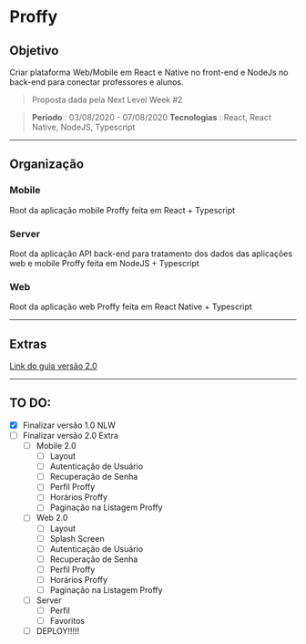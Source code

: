 # Proffy

## Objetivo
Criar plataforma Web/Mobile em React e Native no front-end e NodeJs no back-end para conectar professores e alunos.

>Proposta dada pela Next Level Week #2

>**Período** : 03/08/2020 - 07/08/2020
>**Tecnologias** : React, React Native, NodeJS, Typescript


***
## Organização
### Mobile
Root da aplicação mobile Proffy feita em React + Typescript

### Server
Root da aplicação API back-end para tratamento dos dados das aplicações web e mobile Proffy feita em NodeJS + Typescript

### Web
Root da aplicação web Proffy feita em React Native + Typescript
***
## Extras
[Link do guia versão 2.0](https://www.notion.so/Vers-o-2-0-Proffy-eefca1b981694cd0a895613bc6235970)

***
## TO DO:

- [X] Finalizar versão 1.0 NLW
- [ ] Finalizar versão 2.0 Extra
  - [ ] Mobile 2.0 
    - [ ] Layout
    - [ ] Autenticação de Usuário
    - [ ] Recuperação de Senha
    - [ ] Perfil Proffy
    - [ ] Horários Proffy
    - [ ] Paginação na Listagem Proffy
  - [ ] Web 2.0
    - [ ] Layout
    - [ ] Splash Screen
    - [ ] Autenticação de Usuário
    - [ ] Recuperação de Senha
    - [ ] Perfil Proffy
    - [ ] Horários Proffy
    - [ ] Paginação na Listagem Proffy
  - [ ] Server
    - [ ] Perfil
    - [ ] Favoritos
  - [ ] DEPLOY!!!!!
